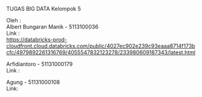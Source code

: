 TUGAS BIG DATA
Kelompok 5  

Oleh : <br />
Albert Bungaran Manik -  5113100036 <br />
Link :  
https://databricks-prod-cloudfront.cloud.databricks.com/public/4027ec902e239c93eaaa8714f173bcfc/4979892261316769/4055547832123278/233980609187343/latest.html<br />


Arfidiantoro          -  51131000179<br />
Link : 


Agung                 -  51131000108<br />
Link: 
